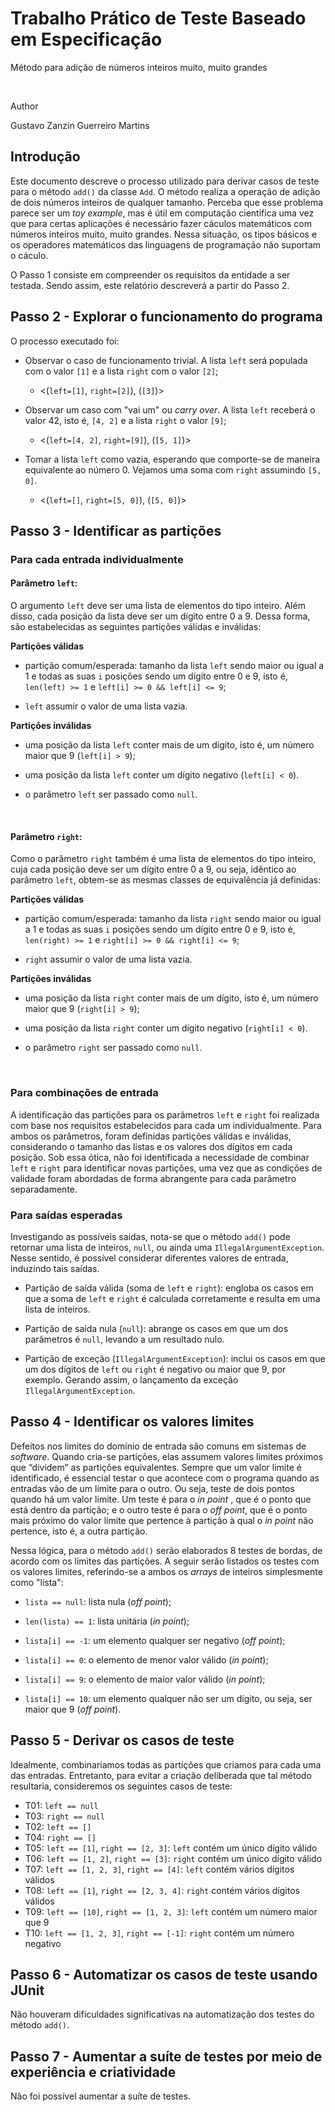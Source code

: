 # Trabalho Prático de Teste Baseado em Especificação

Método para adição de números inteiros muito, muito grandes

<br>

Author

Gustavo Zanzin Guerreiro Martins


## Introdução

Este documento descreve o processo utilizado para derivar casos de teste para o método `add()` da classe `Add`. O método realiza a operação de adição de dois números inteiros de qualquer tamanho. Perceba que esse problema parece ser um _toy example_, mas é útil em computação científica uma vez que para certas aplicações é necessário fazer cáculos matemáticos com números inteiros muito, muito grandes. Nessa situação, os tipos básicos e os operadores matemáticos das linguagens de programação não suportam o cáculo.

O Passo 1 consiste em compreender os requisitos da entidade a ser testada. Sendo assim, este relatório descreverá a partir do Passo 2.


## Passo 2 - Explorar o funcionamento do programa

O processo executado foi:

- Observar o caso de funcionamento trivial. A lista `left` será populada com o valor `[1]` e a lista `right` com o valor `[2]`;
    - <(`left=[1]`, `right=[2]`), (`[3]`)>

- Observar um caso com "vai um" ou _carry over_. A lista `left` receberá o valor 42, isto é, `[4, 2]` e a lista `right` o valor `[9]`;
    - <(`left=[4, 2]`, `right=[9]`), (`[5, 1]`)>

- Tomar a lista `left` como vazia, esperando que comporte-se de maneira equivalente ao número 0. Vejamos uma soma com `right` assumindo `[5, 0]`.
    - <(`left=[]`, `right=[5, 0]`), (`[5, 0]`)>


## Passo 3 - Identificar as partições

### Para cada entrada individualmente

#### Parâmetro `left`:

O argumento `left` deve ser uma lista de elementos do tipo inteiro. Além disso, cada posição da lista deve ser um dígito entre 0 a 9. Dessa forma, são estabelecidas as seguintes partições válidas e inválidas:

**Partições válidas**

- partição comum/esperada: tamanho da lista `left` sendo maior ou igual a 1 e todas as suas `i` posições sendo um dígito entre 0 e 9, isto é, `len(left) >= 1` e `left[i] >= 0 && left[i] <= 9`;

- `left` assumir o valor de uma lista vazia.

**Partições inválidas**

- uma posição da lista `left` conter mais de um dígito, isto é, um número maior que 9 (`left[i] > 9`);

- uma posição da lista `left` conter um dígito negativo (`left[i] < 0`).

- o parâmetro `left` ser passado como `null`.

<br>

#### Parâmetro `right`:

Como o parâmetro `right` também é uma lista de elementos do tipo inteiro, cuja cada posição deve ser um dígito entre 0 a 9, ou seja, idêntico ao parâmetro `left`, obtem-se as mesmas classes de equivalência já definidas:

**Partições válidas**

- partição comum/esperada: tamanho da lista `right` sendo maior ou igual a 1 e todas as suas `i` posições sendo um dígito entre 0 e 9, isto é, `len(right) >= 1` e `right[i] >= 0 && right[i] <= 9`;

- `right` assumir o valor de uma lista vazia.

**Partições inválidas**

- uma posição da lista `right` conter mais de um dígito, isto é, um número maior que 9 (`right[i] > 9`);

- uma posição da lista `right` conter um dígito negativo (`right[i] < 0`).

- o parâmetro `right` ser passado como `null`.

<br>


### Para combinações de entrada

A identificação das partições para os parâmetros `left` e `right` foi realizada com base nos requisitos estabelecidos para cada um individualmente. Para ambos os parâmetros, foram definidas partições válidas e inválidas, considerando o tamanho das listas e os valores dos dígitos em cada posição. Sob essa ótica, não foi identificada a necessidade de combinar `left` e `right` para identificar novas partições, uma vez que as condições de validade foram abordadas de forma abrangente para cada parâmetro separadamente.


### Para saídas esperadas

Investigando as possíveis saídas, nota-se que o método `add()` pode retornar uma lista de inteiros, `null`, ou ainda uma `IllegalArgumentException`. Nesse sentido, é possível considerar diferentes valores de entrada, induzindo tais saídas.

- Partição de saída válida (soma de `left` e `right`): engloba os casos em que a soma de `left` e `right` é calculada corretamente e resulta em uma lista de inteiros.

- Partição de saída nula (`null`): abrange os casos em que um dos parâmetros é `null`, levando a um resultado nulo.

- Partição de exceção (`IllegalArgumentException`): inclui os casos em que um dos dígitos de `left` ou `right` é negativo ou maior que 9, por exemplo. Gerando assim, o lançamento da exceção `IllegalArgumentException`.


## Passo 4 - Identificar os valores limites

Defeitos nos limites do domínio de entrada são comuns em sistemas de _software_. Quando cria-se partições, elas assumem valores limites próximos que “dividem” as partições equivalentes. Sempre que um valor limite é identificado, é essencial testar o que acontece com o programa quando as entradas vão de um limite para o outro. Ou seja, teste de dois pontos quando há um valor limite. Um teste é para o _in point_ , que é o ponto que está dentro da partição; e o outro teste é para o _off point_, que é o ponto mais próximo do valor limite que pertence à partição à qual o _in point_ não pertence, isto é, a outra partição.

Nessa lógica, para o método `add()` serão elaborados 8 testes de bordas, de acordo com os limites das partições. A seguir serão listados os testes com os valores limites, referindo-se a ambos os _arrays_ de inteiros simplesmente como "lista":

- `lista == null`: lista nula (_off point_);
- `len(lista) == 1`: lista unitária (_in point_);

- `lista[i] == -1`: um elemento qualquer ser negativo (_off point_);
- `lista[i] == 0`: o elemento de menor valor válido (_in point_);

- `lista[i] == 9`: o elemento de maior valor válido (_in point_);
- `lista[i] == 10`: um elemento qualquer não ser um dígito, ou seja, ser maior que 9 (_off point_).


## Passo 5 - Derivar os casos de teste

Idealmente, combinaríamos todas as partições que criamos para cada uma das entradas. Entretanto, para evitar a criação deliberada que tal método resultaria, consideremos os seguintes casos de teste:

- T01: `left == null`
- T03: `right == null`
- T02: `left == []`
- T04: `right == []`
- T05: `left == [1]`, `right == [2, 3]`: `left` contém um único dígito válido
- T06: `left == [1, 2]`, `right == [3]`: `right` contém um único dígito válido
- T07: `left == [1, 2, 3]`, `right == [4]`: `left` contém vários dígitos válidos
- T08: `left == [1]`, `right == [2, 3, 4]`: `right` contém vários dígitos válidos
- T09: `left == [10]`, `right == [1, 2, 3]`: `left` contém um número maior que 9
- T10: `left == [1, 2, 3]`, `right == [-1]`: `right` contém um número negativo


## Passo 6 - Automatizar os casos de teste usando JUnit
Não houveram dificuldades significativas na automatização dos testes do método `add()`.

## Passo 7 - Aumentar a suíte de testes por meio de experiência e criatividade

Não foi possível aumentar a suíte de testes.